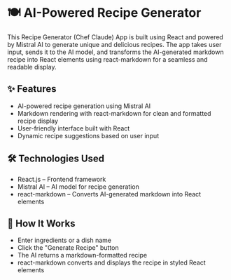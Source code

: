 # 🍽️ AI-Powered Recipe Generator  

This Recipe Generator (Chef Claude) App is built using React and powered by Mistral AI to generate unique and delicious recipes. The app takes user input, sends it to the AI model, and transforms the AI-generated markdown recipe into React elements using react-markdown for a seamless and readable display.  

## ✨ Features  
- AI-powered recipe generation using Mistral AI
- Markdown rendering with react-markdown for clean and formatted recipe display  
- User-friendly interface built with React  
- Dynamic recipe suggestions based on user input  

## 🛠️ Technologies Used  
- React.js – Frontend framework  
- Mistral AI – AI model for recipe generation  
- react-markdown – Converts AI-generated markdown into React elements  

## 🎯 How It Works
- Enter ingredients or a dish name
- Click the "Generate Recipe" button
- The AI returns a markdown-formatted recipe
- react-markdown converts and displays the recipe in styled React elements
